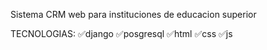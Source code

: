 Sistema CRM web para instituciones de educacion superior 


TECNOLOGIAS:
✅django
✅posgresql
✅html
✅css
✅js
